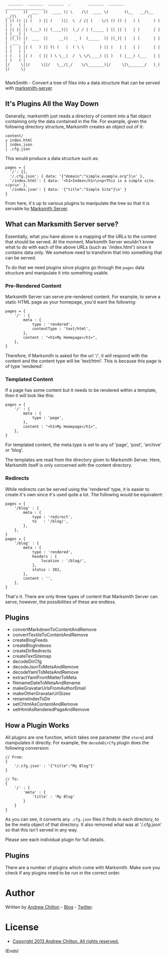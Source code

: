 ```
 _______  _______  _______  _        _______  _______ __________________         
(       )(  ___  )(  ____ )| \    /\(  ____ \(       )\__   __/\__   __/|\     /|
| () () || (   ) || (    )||  \  / /| (    \/| () () |   ) (      ) (   | )   ( |
| || || || (___) || (____)||  (_/ / | (_____ | || || |   | |      | |   | (___) |
| |(_)| ||  ___  ||     __)|   _ (  (_____  )| |(_)| |   | |      | |   |  ___  |
| |   | || (   ) || (\ (   |  ( \ \       ) || |   | |   | |      | |   | (   ) |
| )   ( || )   ( || ) \ \__|  /  \ \/\____) || )   ( |___) (___   | |   | )   ( |
|/     \||/     \||/   \__/|_/    \/\_______)|/     \|\_______/   )_(   |/     \|
                                                                                 
```

MarkSmith - Convert a tree of files into a data structure that can be served with
[marksmith-server](https://github.com/chilts/marksmith-server).

## It's Plugins All the Way Down ##

Generally, marksmith just reads a directory of content into a flat object containing only the data contained in the
file. For example, given the following directory structure, Marksmith creates an object out of it:

```
content/
┬ index.html
│ index.json
│ .cfg.json
```

This would produce a data structure such as:

```
pages = {
  '/': {},
  '/.cfg.json': { data: '{"domain":"simple.example.org"}\n' },
  '/index.html': { data: '<h1>Index</h1>\n<p>This is a simple site.</p>\n' },
  '/index.json': { data: '{"title":"Simple Site"}\n' }
}
```

From here, it's up to various plugins to manipulate the tree so that it is servable by [Marksmith
Server](https://github.com/chilts/marksmith-server).

## What can Marksmith Server serve? ##

Essentially, what you have above is a mapping of the URLs to the content that should be served. At the moment,
Marksmith Server wouldn't know what to do with each of the above URLs (such as '/index.html') since it contains data
only. We somehow need to transform that into something that can be served.

To do that we need plugins since plugins go through the ```pages``` data structure and manipulate it into something
usable.

### Pre-Rendered Content ###

Marksmith Server can serve pre-rendered content. For example, to serve a static HTML page as your homepage, you'd want
the following:

```
pages = {
    '/' : {
        meta : {
            type : 'rendered',
            contentType : 'text/html',
        },
        content : "<h1>My Homepage</h1>",
    },
}
```

Therefore, if Marksmith is asked for the url '/', it will respond with the content and the content type will be
'text/html'. This is because this page is of type 'rendered'.

### Templated Content ###

If a page has some content but it needs to be rendered within a template, then it will look like this:

```
pages = {
    '/' : {
        meta : {
            type : 'page',
        },
        content : "<h1>My Homepage</h1>",
    },
}
```

For templated content,  the meta.type is set to any of 'page', 'post', 'archive' or 'blog'.

The templates are read from the directory given to Marksmith Server. Here, Marksmith itself is only concerned with the
content directory.

### Redirects ###

While redirects can be served using the 'rendered' type, it is easier to create it's own since it's used quite a
lot. The following would be equivalent:

```
pages = {
    '/blog' : {
        meta : {
            type : 'redirect',
            to   : '/blog/',
        },
    },
}
pages = {
    '/blog' : {
        meta : {
            type : 'rendered',
            headers : {
                location : '/blog/',
            },
            status : 302,
        },
        content : '',
    },
}
```

That's it. There are only three types of content that Marksmith Server can serve, however, the possibilities of these
are endless.

## Plugins ##

* convertMarkdownToContentAndRemove
* convertTextileToContentAndRemove
* createBlogFeeds
* createBlogIndexes
* createDirRedirects
* createTextSitemap
* decodeDirCfg
* decodeJsonToMetaAndRemove
* decodeYamlToMetaAndRemove
* extractYamlFrontMatterToMeta
* filenameDateToMetaAndRename
* makeGravatarUrlsFromAuthorEmail
* makeOtherGravatarUrlSizes
* renameIndexToDir
* setChtmlAsContentAndRemove
* setHtmlAsRenderedPageAndRemove

## How a Plugin Works ##

All plugins are one function, which takes one parameter (the ```store```) and manipulates it directly. For example, the
```decodeDirCfg``` plugin does the following conversion:

```
// From:
{
    '/.cfg.json' : '{"title":"My Blog"}'
}

// To:
{
    '/' : {
        'meta' : {
            'title' : 'My Blog'
        }
    }
}
```

As you can see, it converts any ```.cfg.json``` files it finds in each directory, to be the meta object of that
directory. It also removed what was at '/.cfg.json' so that this isn't served in any way.

Please see each individual plugin for full details.

## Plugins ##

There are a number of plugins which come with Marksmith. Make sure you check if any plugins need to be run in the
correct order.

# Author #

Written by [Andrew Chilton](http://chilts.org/) -
[Blog](http://chilts.org/blog/) -
[Twitter](https://twitter.com/andychilton).

# License #

* [Copyright 2013 Andrew Chilton.  All rights reserved.](http://chilts.mit-license.org/2013/)

(Ends)
